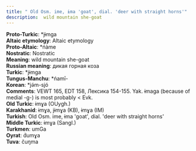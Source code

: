 ```yaml
---
title: " Old Osm. ime, ɨma 'goat', dial. 'deer with straight horns'"
description:  wild mountain she-goat
---
```


<strong>Proto-Turkic</strong>:  *jɨmga<br>
<strong>Altaic etymology</strong>:  Altaic etymology<br>
<strong> Proto-Altaic</strong>:  *ńàme<br>
<strong>Nostratic</strong>:  Nostratic<br>
<strong>Meaning</strong>:  wild mountain she-goat<br>
<strong>Russian meaning</strong>:  дикая горная коза<br>
<strong>Turkic</strong>:  *jɨmga<br>
<strong>Tungus-Manchu</strong>:  *ńamī-<br>
<strong>Korean</strong>:  *jǝ́m-sjó<br>
<strong>Comments</strong>:  VEWT 165, EDT 158, Лексика 154-155. Yak. ɨmaga (because of medial -g-) is most probably < Evk.<br>
<strong>Old Turkic</strong>:  ɨmɣa (OUygh.)<br>
<strong>Karakhanid</strong>:  ɨmɣa, jɨmɣa (KB), ɨmɣa (IM)<br>
<strong>Turkish</strong>:  Old Osm. ime, ɨma 'goat', dial. 'deer with straight horns'<br>
<strong>Middle Turkic</strong>:  ɨmɣa (Sangl.)<br>
<strong>Turkmen</strong>:  umGa<br>
<strong>Oyrat</strong>:  d́umɣa<br>
<strong>Tuva</strong>:  čuŋma<br>


